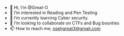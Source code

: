 - 👋 Hi, I’m @Great-O
- 👀 I’m interested in Reading and Pen Testing
- 🌱 I’m currently learning Cyber security
- 💞️ I’m looking to collaborate on CTFs and Bug bounties
- 📫 How to reach me; osehgreat3@gmail.com

<!---
Great-O/Great-O is a ✨ special ✨ repository because its `README.md` (this file) appears on your GitHub profile.
You can click the Preview link to take a look at your changes.
--->
